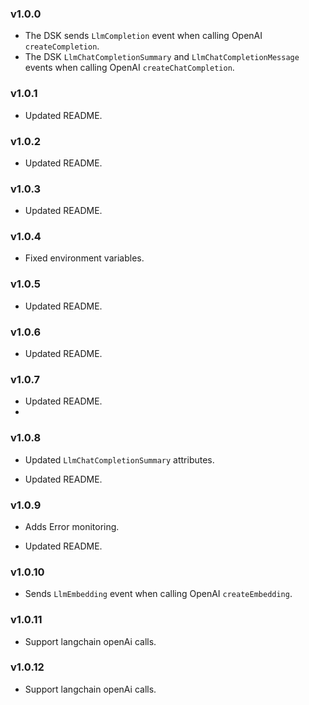### v1.0.0

- The DSK sends `LlmCompletion` event when calling OpenAI `createCompletion`.
- The DSK `LlmChatCompletionSummary` and `LlmChatCompletionMessage` events when calling OpenAI `createChatCompletion`.

### v1.0.1

- Updated README.

### v1.0.2

- Updated README.

### v1.0.3

- Updated README.

### v1.0.4

- Fixed environment variables.

### v1.0.5

- Updated README.

### v1.0.6

- Updated README.

### v1.0.7

- Updated README.
-

### v1.0.8

- Updated `LlmChatCompletionSummary` attributes.

- Updated README.

### v1.0.9

- Adds Error monitoring.

- Updated README.

### v1.0.10

- Sends `LlmEmbedding` event when calling OpenAI `createEmbedding`.

### v1.0.11

- Support langchain openAi calls.

### v1.0.12

- Support langchain openAi calls.
